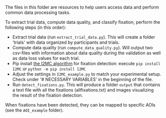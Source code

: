 The files in this folder are resources to help users access data and perform common data processing tasks.

To extract trial data, compute data quality, and classify fixation, perform the following steps (in this order):
* Extract trial data (run `extract_trial_data.py`). This will create a folder 'trials' with data organized by participants and trials.
* Compute data quality (run `compute_data_quality.py`). Will output two csv-files with information about data quality during the validation as well as data loss values for each trial.
* Pip install [the I2MC algorithm](https://github.com/dcnieho/I2MC_Python) for fixation detection: execute `pip install I2MC` or `python -m pip install I2MC`
* Adjust the settings in `I2MC_example.py` to match your experimental setup. Check under '# NECESSARY VARIABLES' in the beginning of the file. 
* Run `detect_fixations.py`. This will produce a folder `output` that contains a text file with all the fixations (allfixations.txt) and images visualizing the result of the fixation detection.

When fixations have been detected, they can be mapped to specific AOIs (see the `AOI_example` folder).

